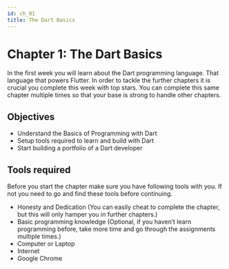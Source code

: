 ```yaml
---
id: ch_01
title: The Dart Basics
---
```


# Chapter 1: The Dart Basics

In the first week you will learn about the Dart programming language. That language that powers Flutter. In order to tackle the further chapters it is crucial you complete this week with top stars. You can complete this same chapter multiple times so that your base is strong to handle other chapters.

## Objectives

- Understand the Basics of Programming with Dart
- Setup tools required to learn and build with Dart
- Start building a portfolio of a Dart developer

## Tools required

Before you start the chapter make sure you have following tools with you. If not you need to go and find these tools before continuing.

- Honesty and Dedication (You can easily cheat to complete the chapter, but this will only hamper you in further chapters.)
- Basic programming knowledge (Optional, if you haven’t learn programming before, take more time and go through the assignments multiple times.)
- Computer or Laptop
- Internet
- Google Chrome

